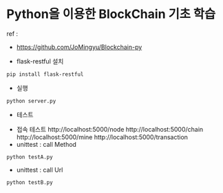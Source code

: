 # Python을 이용한 BlockChain 기초 학습
ref :
- https://github.com/JoMingyu/Blockchain-py

* flask-restful 설치
```
pip install flask-restful
```

* 실행
```
python server.py
```

* 테스트
- 접속 테스트
    http://localhost:5000/node
    http://localhost:5000/chain
    http://localhost:5000/mine
    http://localhost:5000/transaction
- unittest : call Method
```
python testA.py
```

- unittest : call Url
```
python testB.py
```
